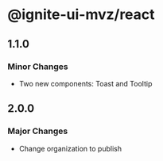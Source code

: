 # @ignite-ui-mvz/react

## 1.1.0

### Minor Changes

- Two new components: Toast and Tooltip

## 2.0.0

### Major Changes

- Change organization to publish
